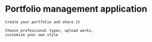# Portfolio management application

    Create your portfolio and share it

    Choose professional types, upload works,
    customize your own style